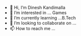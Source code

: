 - 👋 Hi, I’m Dinesh Kandimalla
- 👀 I’m interested in ... Games
- 🌱 I’m currently learning ...B.Tech
- 💞️ I’m looking to collaborate on ...
- 📫 How to reach me ...

<!---
0403Dinesh/0403Dinesh is a ✨ special ✨ repository because its `README.md` (this file) appears on your GitHub profile.
You can click the Preview link to take a look at your changes.
--->
